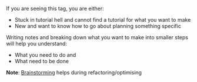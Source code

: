 If you are seeing this tag, you are either:
- Stuck in tutorial hell and cannot find a tutorial for what you want to make
- New and want to know how to go about planning something specific

Writing notes and breaking down what you want to make into smaller steps will help you understand:
- What you need to do and
- What need to be done

**Note**: [Brainstorming](<https://images.edrawmind.com/article/how-to-use-mind-mapping-to-design-a-game/how-to-design-a-game-mind-map.png>) helps during refactoring/optimising